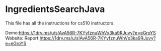 # IngredientsSearchJava

This file has all the instructions for cs510 instructors.

Demo:https://1drv.ms/u/s!AvA56R-7KYyfznuWhVx3ka9RJuvy?e=eGroYS
Website:
Report:https://1drv.ms/u/s!AvA56R-7KYyfznuWhVx3ka9RJuvy?e=eGroYS
